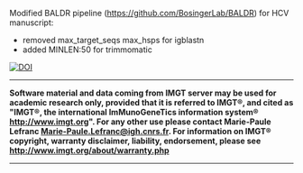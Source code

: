 Modified BALDR pipeline (https://github.com/BosingerLab/BALDR) for HCV manuscript:
 - removed max_target_seqs max_hsps for igblastn
 - added MINLEN:50 for trimmomatic

[![DOI](https://zenodo.org/badge/DOI/10.5281/zenodo.3741695.svg)](https://doi.org/10.5281/zenodo.3741695)

___
**Software material and data coming from IMGT server may be used for academic research only, provided that it is referred to IMGT®, and cited as "IMGT®, the international ImMunoGeneTics information system® http://www.imgt.org". For any other use please contact Marie-Paule Lefranc Marie-Paule.Lefranc@igh.cnrs.fr. For information on IMGT® copyright, warranty disclaimer, liability, endorsement, please see http://www.imgt.org/about/warranty.php** 
___
